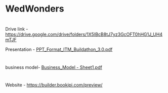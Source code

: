 # WedWonders

#
Drive link - https://drive.google.com/drive/folders/1X5IBcB8tJ7yz3GcOFT0hHG1J_UH4mTJF

Presentation - [PPT_Format_ITM_Buildathon_3.0.pdf](https://github.com/user-attachments/files/18046200/PPT_Format_ITM_Buildathon_3.0.pdf)

#
business model- [Business_Model  - Sheet1.pdf](https://github.com/user-attachments/files/18046205/Business_Model.-.Sheet1.pdf)

#
Website - https://builder.bookipi.com/preview/
